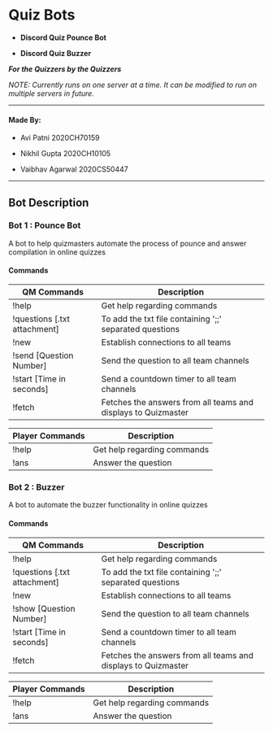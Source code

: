 # Quiz Bots
* __Discord Quiz Pounce Bot__

* __Discord Quiz Buzzer__

**_For the Quizzers by the Quizzers_**

_NOTE: Currently runs on one server at a time. It can be modified to run on multiple servers in future._

---

#### Made By:

* Avi Patni 2020CH70159

* Nikhil Gupta 2020CH10105

* Vaibhav Agarwal 2020CS50447

---

## Bot Description

### Bot 1 : Pounce Bot

A bot to help quizmasters automate the process of pounce and answer compilation in online quizzes

#### Commands
| QM Commands  | Description |
| ------- | ----------- |
| !help | Get help regarding commands |
| !questions [.txt attachment] | To add the txt file containing ';;' separated questions |
| !new | Establish connections to all teams |
| !send [Question Number] | Send the question to all team channels |
| !start [Time in seconds] | Send a countdown timer to all team channels |
| !fetch | Fetches the answers from all teams and displays to Quizmaster |

| Player Commands  | Description |
| ------- | ----------- |
| !help | Get help regarding commands |
| !ans | Answer the question |

### Bot 2 : Buzzer

A bot to automate the buzzer functionality in online quizzes

#### Commands
| QM Commands  | Description |
| ------- | ----------- |
| !help | Get help regarding commands |
| !questions [.txt attachment] | To add the txt file containing ';;' separated questions |
| !new | Establish connections to all teams |
| !show [Question Number] | Send the question to all team channels |
| !start [Time in seconds] | Send a countdown timer to all team channels |
| !fetch | Fetches the answers from all teams and displays to Quizmaster |

| Player Commands  | Description |
| ------- | ----------- |
| !help | Get help regarding commands |
| !ans | Answer the question |

  
